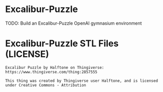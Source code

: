 # Excalibur-Puzzle
TODO: Build an Excalibur-Puzzle OpenAI gymnasium environment

# Excalibur-Puzzle STL Files (LICENSE)
```
Excalibur Puzzle by Halftone on Thingiverse: https://www.thingiverse.com/thing:2857555

This thing was created by Thingiverse user Halftone, and is licensed under Creative Commons - Attribution
```